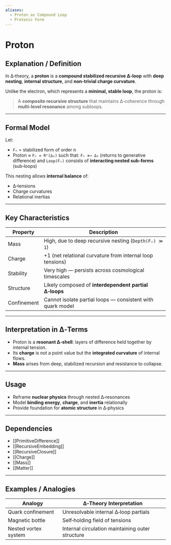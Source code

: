 ```yaml
---
aliases:
  - Proton as Compound Loop
  - Protonic Form
---
```



# Proton

## Explanation / Definition

In ∆‑theory, a **proton** is a **compound stabilized recursive ∆‑loop** with **deep nesting**, **internal structure**, and **non-trivial charge curvature**.

Unlike the electron, which represents a **minimal, stable loop**, the proton is:

> A **composite recursive structure** that maintains ∆‑coherence through **multi-level resonance** among subloops.

---

## Formal Model

Let:

* `Fₙ` = stabilized form of order n
* Proton ≈ `Fₙ = Rⁿ(∆₀)` such that:
  `Fₙ ⊚→ ∆₀` (returns to generative difference)
  and `Loop(Fₙ)` consists of **interacting nested sub‑forms** (sub‑loops)

This nesting allows **internal balance** of:

* ∆‑tensions
* Charge curvatures
* Relational inertias

---

## Key Characteristics

| Property    | Description                                                |
| ----------- | ---------------------------------------------------------- |
| Mass        | High, due to deep recursive nesting (`Depth(Fₙ) ≫ 1`)      |
| Charge      | +1 (net relational curvature from internal loop tensions)  |
| Stability   | Very high — persists across cosmological timescales        |
| Structure   | Likely composed of **interdependent partial ∆‑loops**      |
| Confinement | Cannot isolate partial loops — consistent with quark model |

---

## Interpretation in ∆‑Terms

* Proton is a **resonant ∆‑shell**: layers of difference held together by internal tension.
* Its **charge** is not a point value but the **integrated curvature** of internal flows.
* **Mass** arises from deep, stabilized recursion and resistance to collapse.

---

## Usage

* Reframe **nuclear physics** through nested ∆‑resonances
* Model **binding energy**, **charge**, and **inertia** relationally
* Provide foundation for **atomic structure** in ∆‑physics

---

## Dependencies

* [[PrimitiveDifference]]
* [[RecursiveEmbedding]]
* [[RecursiveClosure]]
* [[Charge]]
* [[Mass]]
* [[Matter]]

---

## Examples / Analogies

| Analogy              | ∆‑Theory Interpretation                          |
| -------------------- | ------------------------------------------------ |
| Quark confinement    | Unresolvable internal ∆‑loop partials            |
| Magnetic bottle      | Self‑holding field of tensions                   |
| Nested vortex system | Internal circulation maintaining outer structure |